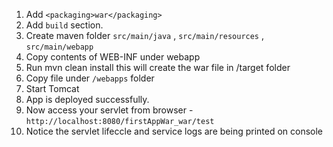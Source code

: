 1. Add `<packaging>war</packaging>`
2. Add `build` section.
3. Create maven folder `src/main/java` , `src/main/resources` , `src/main/webapp`
4. Copy contents of WEB-INF under webapp
5. Run mvn clean install this will create the war file in /target folder
6. Copy file under `/webapps` folder
7. Start Tomcat
8. App is deployed successfully.
9. Now access your servlet from browser - `http://localhost:8080/firstAppWar_war/test`
10. Notice the servlet lifeccle and service logs are being printed on console

